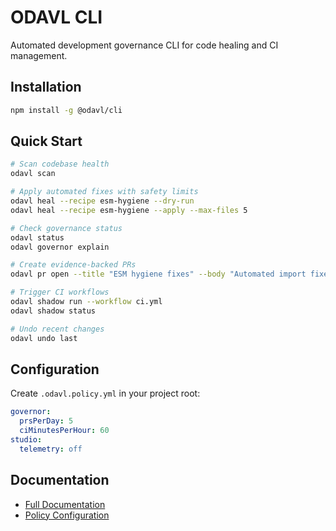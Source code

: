 # ODAVL CLI

Automated development governance CLI for code healing and CI management.

## Installation

```bash
npm install -g @odavl/cli
```

## Quick Start

```bash
# Scan codebase health
odavl scan

# Apply automated fixes with safety limits
odavl heal --recipe esm-hygiene --dry-run
odavl heal --recipe esm-hygiene --apply --max-files 5

# Check governance status
odavl status
odavl governor explain

# Create evidence-backed PRs
odavl pr open --title "ESM hygiene fixes" --body "Automated import fixes"

# Trigger CI workflows
odavl shadow run --workflow ci.yml
odavl shadow status

# Undo recent changes
odavl undo last
```

## Configuration

Create `.odavl.policy.yml` in your project root:

```yaml
governor:
  prsPerDay: 5
  ciMinutesPerHour: 60
studio:
  telemetry: off
```

## Documentation

- [Full Documentation](https://github.com/Monawlo812/odavl_studio)
- [Policy Configuration](https://github.com/Monawlo812/odavl_studio/blob/main/odavl.policy.yml.sample)
